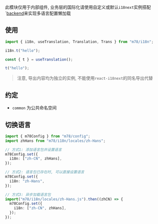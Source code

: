 此模块仅用于内部组件, 业务层的国际化请使用自定义或默认`i18next`实例搭配`[backend](https://www.i18next.com/how-to/backend-fallback)来实现多语言配置懒加载

## 使用

```ts
import { i18n, useTranslation, Translation, Trans } from "m78/i18n";

i18n.t("hello");

const { t } = useTranslation();

t("hello");
```

> 注意, 导出内容均为独立的实例, 不能使用`react-i18next`的同名导出代替

## 约定

- `common` 为公共命名空间

## 切换语言

```ts
import { m78Config } from "m78/config";
import zhHans from "m78/i18n/locales/zh-Hans";

// 方式1: 添加语言包并设置语言
m78Config.set({
  i18n: ["zh-CN", zhHans],
});

// 方式2: 语言包已存在时, 可以直接设置语言
m78Config.set({
  i18n: "zh-Hans",
});

// 方式3: 异步加载语言包
import("m78/i18n/locales/zh-Hans.js").then((zhCN) => {
  m78Config.set({
    i18n: ["zh-CN", zhHans],
  });
});
```
